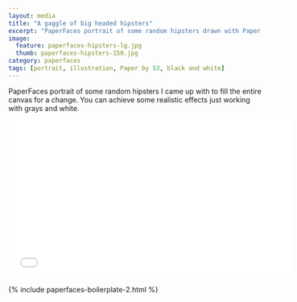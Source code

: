 ```yaml
---
layout: media
title: "A gaggle of big headed hipsters"
excerpt: "PaperFaces portrait of some random hipsters drawn with Paper by 53 on an iPad."
image: 
  feature: paperfaces-hipsters-lg.jpg
  thumb: paperfaces-hipsters-150.jpg
category: paperfaces
tags: [portrait, illustration, Paper by 53, black and white]
---
```


PaperFaces portrait of some random hipsters I came up with to fill the entire canvas for a change. You can achieve some realistic effects just working with grays and white.

<iframe width="560" height="315" src="//www.youtube.com/embed/CD9uoa96nKQ" frameborder="0"> </iframe>

{% include paperfaces-boilerplate-2.html %}